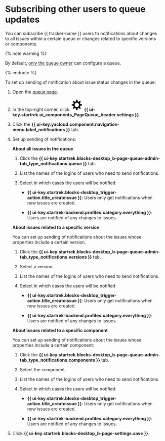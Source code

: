 # Subscribing other users to queue updates

You can subscribe {{ tracker-name }} users to notifications about changes to all issues within a certain queue or changes related to specific versions or components.

{% note warning %}

By default, [only the queue owner](queue-access.md) can configure a queue.

{% endnote %}

To set up sending of notification about issue status changes in the queue:

1. Open the [queue page](../user/queue.md).

1. In the top-right corner, click ![](../../_assets/tracker/svg/settings-old.svg)&nbsp;**{{ ui-key.startrek.ui_components_PageQueue_header.settings }}**.

1. Click the **{{ ui-key.yacloud.component.navigation-menu.label_notifications }}** tab.

1. Set up sending of notifications:

   **About all issues in the queue**

   1. Click the **{{ ui-key.startrek.blocks-desktop_b-page-queue-admin-tab_type_notifications.queue }}** tab.

   1. List the names of the logins of users who need to send notifications.

   1. Select in which cases the users will be notified:

      - **{{ ui-key.startrek.blocks-desktop_trigger-action.title_createissue }}**: Users only get notifications when new issues are created.

      - **{{ ui-key.startrek-backend.profiles.category.everything }}**: Users are notified of any changes to issues.

   **About issues related to a specific version**

   You can set up sending of notifications about the issues whose properties include a certain version.

   1. Click the **{{ ui-key.startrek.blocks-desktop_b-page-queue-admin-tab_type_notifications.versions }}** tab.

   1. Select a version.

   1. List the names of the logins of users who need to send notifications.

   1. Select in which cases the users will be notified:

      - **{{ ui-key.startrek.blocks-desktop_trigger-action.title_createissue }}**: Users only get notifications when new issues are created.

      - **{{ ui-key.startrek-backend.profiles.category.everything }}**: Users are notified of any changes to issues.

   **About issues related to a specific component**

   You can set up sending of notifications about the issues whose properties include a certain component:

   1. Click the **{{ ui-key.startrek.blocks-desktop_b-page-queue-admin-tab_type_notifications.components }}** tab.

   1. Select the component.

   1. List the names of the logins of users who need to send notifications.

   1. Select in which cases the users will be notified:

      - **{{ ui-key.startrek.blocks-desktop_trigger-action.title_createissue }}**: Users only get notifications when new issues are created.

      - **{{ ui-key.startrek-backend.profiles.category.everything }}**: Users are notified of any changes to issues.

1. Click **{{ ui-key.startrek.blocks-desktop_b-page-settings.save }}**.
